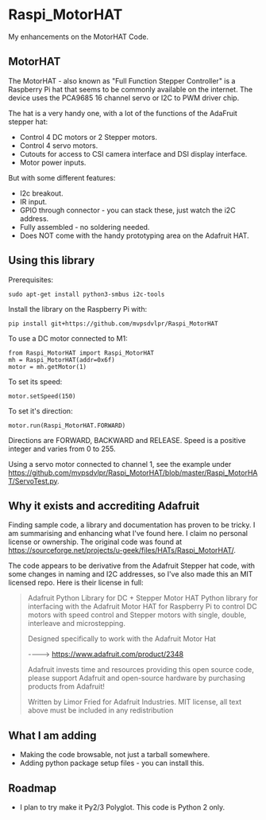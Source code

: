 # Raspi_MotorHAT

My enhancements on the MotorHAT Code.

## MotorHAT

The MotorHAT - also known as "Full Function Stepper Controller" is a Raspberry Pi hat that seems to be commonly available on the internet. The device uses the PCA9685 16 channel servo or I2C to PWM driver chip. 

The hat is a very handy one, with a lot of the functions of the AdaFruit stepper hat:

* Control 4 DC motors or 2 Stepper motors.
* Control 4 servo motors.
* Cutouts for access to CSI camera interface and DSI display interface.
* Motor power inputs.

But with some different features:

* I2c breakout.
* IR input.
* GPIO through connector - you can stack these, just watch the i2C address.
* Fully assembled - no soldering needed.
* Does NOT come with the handy prototyping area on the Adafruit HAT.

## Using this library

Prerequisites:

    sudo apt-get install python3-smbus i2c-tools
    
Install the library on the Raspberry Pi with:
  
    pip install git+https://github.com/mvpsdvlpr/Raspi_MotorHAT
  
To use a DC motor connected to M1:

    from Raspi_MotorHAT import Raspi_MotorHAT
    mh = Raspi_MotorHAT(addr=0x6f)
    motor = mh.getMotor(1)
  
To set its speed:

    motor.setSpeed(150)
  
To set it's direction:

    motor.run(Raspi_MotorHAT.FORWARD)
  
Directions are FORWARD, BACKWARD and RELEASE. Speed is a positive integer and varies from 0 to 255.

Using a servo motor connected to channel 1, see the example under https://github.com/mvpsdvlpr/Raspi_MotorHAT/blob/master/Raspi_MotorHAT/ServoTest.py.

## Why it exists and accrediting Adafruit

Finding sample code, a library and documentation has proven to be tricky. I am summarising and enhancing what I've found here. I claim no personal license or ownership. The original code was found at https://sourceforge.net/projects/u-geek/files/HATs/Raspi_MotorHAT/.

The code appears to be derivative from the Adafruit Stepper hat code, with some changes in naming and I2C addresses, so I've also made this an MIT licensed repo. Here is their license in full:

> Adafruit Python Library for DC + Stepper Motor HAT
> Python library for interfacing with the Adafruit Motor HAT for Raspberry Pi to control DC motors with speed control and Stepper motors with single, double, interleave and microstepping.
>
> Designed specifically to work with the Adafruit Motor Hat
>
> ----> https://www.adafruit.com/product/2348
>
> Adafruit invests time and resources providing this open source code, please support Adafruit and open-source hardware by purchasing products from Adafruit!
>
> Written by Limor Fried for Adafruit Industries. MIT license, all text above must be included in any redistribution
>

## What I am adding

* Making the code browsable, not just a tarball somewhere.
* Adding python package setup files - you can install this.

## Roadmap

* I plan to try make it Py2/3 Polyglot. This code is Python 2 only.
